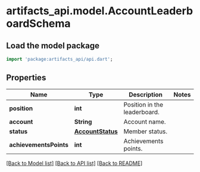 # artifacts_api.model.AccountLeaderboardSchema

## Load the model package
```dart
import 'package:artifacts_api/api.dart';
```

## Properties
Name | Type | Description | Notes
------------ | ------------- | ------------- | -------------
**position** | **int** | Position in the leaderboard. | 
**account** | **String** | Account name. | 
**status** | [**AccountStatus**](AccountStatus.md) | Member status. | 
**achievementsPoints** | **int** | Achievements points. | 

[[Back to Model list]](../README.md#documentation-for-models) [[Back to API list]](../README.md#documentation-for-api-endpoints) [[Back to README]](../README.md)


